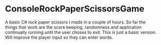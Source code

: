 # ConsoleRockPaperScissorsGame
A basic C# rock paper scissors I made in a couple of hours. So far the things that work are the score keeping, randomness and application continually running until the user choses to exit. This is just a basic version. Will improve the player input so they can enter words.
